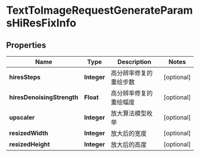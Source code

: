 

# TextToImageRequestGenerateParamsHiResFixInfo


## Properties

| Name | Type | Description | Notes |
|------------ | ------------- | ------------- | -------------|
|**hiresSteps** | **Integer** | 高分辨率修复的重绘步数 |  [optional] |
|**hiresDenoisingStrength** | **Float** | 高分辨率修复的重绘幅度 |  [optional] |
|**upscaler** | **Integer** | 放大算法模型枚举 |  [optional] |
|**resizedWidth** | **Integer** | 放大后的宽度 |  [optional] |
|**resizedHeight** | **Integer** | 放大后的高度 |  [optional] |



